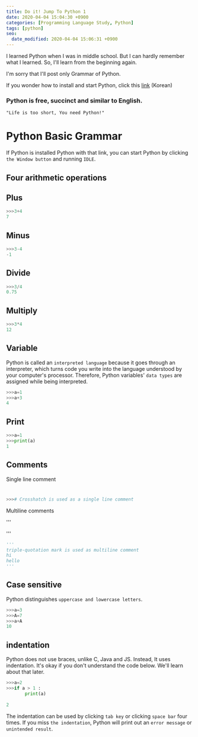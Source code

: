 ```yaml
---
title: Do it! Jump To Python 1
date: 2020-04-04 15:04:30 +0900
categories: [Programming Language Study, Python]
tags: [python]
seo:
  date_modified: 2020-04-04 15:06:31 +0900
---
```


I learned Python when I was in middle school. 
But I can hardly remember what I learned. 
So, I'll learn from the beginning again.

I'm sorry that I'll post only Grammar of Python. 

If you wonder how to install and start Python, click this [link](https://wikidocs.net/8) (Korean)


<h3 data-toc-skip>Python is free, succinct and similar to English.</h3>

`"Life is too short, You need Python!"`




# Python Basic Grammar

If Python is installed Python with that link, you can start Python by clicking `the Window button` and running `IDLE`.

## Four arithmetic operations


## Plus

```python
>>>3+4
7
```

## Minus

```python
>>>3-4
-1
```

## Divide

```python
>>>3/4
0.75
```

## Multiply

```python
>>>3*4
12
```

## Variable

Python is called an `interpreted language` because it goes through an interpreter, which turns code you write into the language understood by your computer's processor. Therefore, Python variables' `data types` are assigned while being interpreted.

```python
>>>a=1
>>>a+3
4
```

## Print

```python
>>>a=1
>>>print(a)
1
```

## Comments

Single line comment

#

```python
>>># Crosshatch is used as a single line comment
```

Multiline comments

'''

'''

```python
'''
triple-quotation mark is used as multiline comment
hi
hello
'''
```

## Case sensitive

Python distinguishes `uppercase and lowercase letters`.

```python
>>>a=3
>>>A=7
>>>a+A
10
```

## indentation

Python does not use braces, unlike C, Java and JS. Instead, It uses indentation. It's okay if you don't understand the code below. We'll learn about that later.

```python
>>>a=2
>>>if a > 1 :
       print(a)
       
2
```       

The indentation can be used by clicking `tab key` or clicking `space bar` four times.
If you miss `the indentation`, Python will print out an `error message` or `unintended result`.








